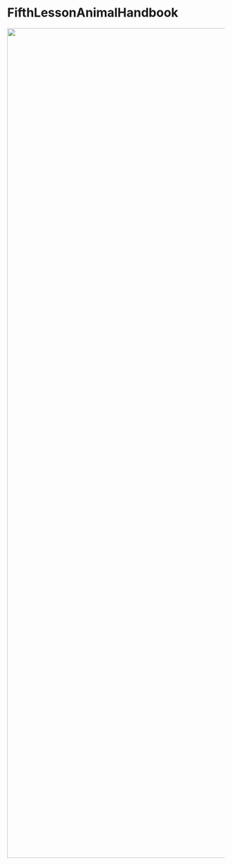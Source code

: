 # FifthLessonAnimalHandbook
<p align="left">
<img src="D:\javaProject\FifthLessonAnimalHandbook-master\app\src\main\res\drawable\readme.jpg" width="1920"/>
</p>
